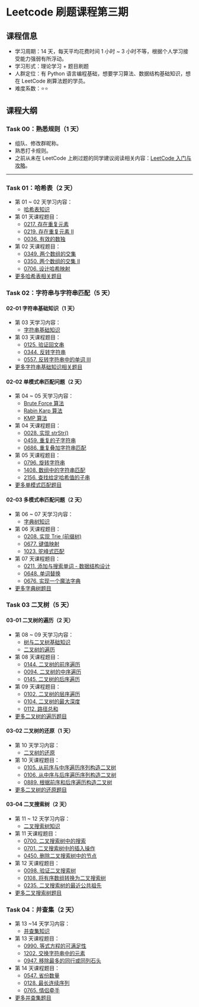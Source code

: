 # Leetcode 刷题课程第三期

## 课程信息

- 学习周期：14 天，每天平均花费时间 1 小时 ~ 3 小时不等，根据个人学习接受能力强弱有所浮动。
- 学习形式：理论学习 + 题目刷题
- 人群定位：有 Python 语言编程基础，想要学习算法、数据结构基础知识，想在 LeetCode 刷算法题的学员。
- 难度系数：⭐⭐

## 课程大纲

### Task 00：熟悉规则（1 天）

- 组队、修改群昵称。
- 熟悉打卡规则。
- 之前从未在 LeetCode 上刷过题的同学建议阅读相关内容：[LeetCode 入门与攻略](https://github.com/itcharge/LeetCode-Py/blob/main/Contents/00.Introduction/03.LeetCode-Guide.md)。

---

### Task 01：哈希表（2 天）

- 第 01 ~ 02 天学习内容：
  - [哈希表知识](https://github.com/itcharge/LeetCode-Py/blob/main/Contents/05.Hash-Table/01.Hash-Table.md)
- 第 01 天课程题目：
  - [0217. 存在重复元素](https://leetcode.cn/problems/contains-duplicate/)
  - [0219. 存在重复元素 II](https://leetcode.cn/problems/contains-duplicate-ii/)
  - [0036. 有效的数独](https://leetcode.cn/problems/valid-sudoku/)
- 第 02 天课程题目：
  - [0349. 两个数组的交集](https://leetcode.cn/problems/intersection-of-two-arrays/)
  - [0350. 两个数组的交集 II](https://leetcode.cn/problems/intersection-of-two-arrays-ii/)
  - [0706. 设计哈希映射](https://leetcode.cn/problems/design-hashmap/)
- [更多哈希表相关题目](https://github.com/itcharge/LeetCode-Py/blob/main/Contents/05.Hash-Table/02.Hash-Table-List.md)

### Task 02：字符串与字符串匹配（5 天）

#### 02-01 字符串基础知识（1 天）

- 第 03 天学习内容：
  - [字符串基础知识](https://github.com/itcharge/LeetCode-Py/blob/main/Contents/06.String/01.String-Basic/01.String-Basic.md)
- 第 03 天课程题目：
  - [0125. 验证回文串](https://leetcode.cn/problems/valid-palindrome/)
  - [0344. 反转字符串](https://leetcode.cn/problems/reverse-string/)
  - [0557. 反转字符串中的单词 III](https://leetcode.cn/problems/reverse-words-in-a-string-iii/)
- [更多字符串基础知识相关题目](https://github.com/itcharge/LeetCode-Py/blob/main/Contents/06.String/01.String-Basic/02.String-Basic-List.md)

#### 02-02 单模式串匹配问题（2 天）

- 第 04 ~ 05 天学习内容：
  - [Brute Force 算法](https://github.com/itcharge/LeetCode-Py/blob/main/Contents/06.String/02.String-Single-Pattern-Matching/01.String-Brute-Force.md)
  - [Rabin Karp 算法](https://github.com/itcharge/LeetCode-Py/blob/main/Contents/06.String/02.String-Single-Pattern-Matching/02.String-Rabin-Karp.md)
  - [KMP 算法](https://github.com/itcharge/LeetCode-Py/blob/main/Contents/06.String/02.String-Single-Pattern-Matching/03.String-KMP.md)
- 第 04 天课程题目：
  - [0028. 实现 strStr()](https://leetcode.cn/problems/implement-strstr/)
  - [0459. 重复的子字符串](https://leetcode.cn/problems/repeated-substring-pattern/)
  - [0686. 重复叠加字符串匹配](https://leetcode.cn/problems/repeated-string-match/)
- 第 05 天课程题目：
  - [0796. 旋转字符串](https://leetcode.cn/problems/rotate-string/)
  - [1408. 数组中的字符串匹配](https://leetcode.cn/problems/string-matching-in-an-array/)
  - [2156. 查找给定哈希值的子串](https://leetcode.cn/problems/find-substring-with-given-hash-value/)
- [更多单模式匹配题目](https://github.com/itcharge/LeetCode-Py/blob/main/Contents/06.String/02.String-Single-Pattern-Matching/07.String-Single-Pattern-Matching-List.md)

#### 02-03 多模式串匹配问题（2 天）

- 第 06 ~ 07 天学习内容：
  - [字典树知识](https://github.com/itcharge/LeetCode-Py/blob/main/Contents/06.String/03.String-Multi-Pattern-Matching/01.Trie.md)
- 第 06 天课程题目：
  - [0208. 实现 Trie (前缀树)](https://leetcode.cn/problems/implement-trie-prefix-tree/)
  - [0677. 键值映射](https://leetcode.cn/problems/map-sum-pairs/)
  - [1023. 驼峰式匹配](https://leetcode.cn/problems/camelcase-matching/)
- 第 07 天课程题目：
  - [0211. 添加与搜索单词 - 数据结构设计](https://leetcode.cn/problems/design-add-and-search-words-data-structure/)
  - [0648. 单词替换](https://leetcode.cn/problems/replace-words/)
  - [0676. 实现一个魔法字典](https://leetcode.cn/problems/implement-magic-dictionary/)
- [更多字典树题目](https://github.com/itcharge/LeetCode-Py/blob/main/Contents/06.String/03.String-Multi-Pattern-Matching/02.Trie-List.md)

### Task 03 二叉树（5 天）

#### 03-01 二叉树的遍历（2 天）

- 第 08 ~ 09 天学习内容：
  - [树与二叉树基础知识](https://github.com/itcharge/LeetCode-Py/blob/main/Contents/07.Tree/01.Binary-Tree/01.Binary-Tree-Basic.md)
  - [二叉树的遍历](https://github.com/itcharge/LeetCode-Py/blob/main/Contents/07.Tree/01.Binary-Tree/02.Binary-Tree-Traverse.md)
- 第 08 天课程题目：
  - [0144. 二叉树的前序遍历](https://leetcode.cn/problems/binary-tree-preorder-traversal/)
  - [0094. 二叉树的中序遍历](https://leetcode.cn/problems/binary-tree-inorder-traversal/)
  - [0145. 二叉树的后序遍历](https://leetcode.cn/problems/binary-tree-postorder-traversal/)
- 第 09 天课程题目：
  - [0102. 二叉树的层序遍历](https://leetcode.cn/problems/binary-tree-level-order-traversal/)
  - [0104. 二叉树的最大深度](https://leetcode.cn/problems/maximum-depth-of-binary-tree/)
  - [0112. 路径总和](https://leetcode.cn/problems/path-sum/)
- [更多二叉树的遍历题目](https://github.com/itcharge/LeetCode-Py/blob/main/Contents/07.Tree/01.Binary-Tree/03.Binary-Tree-Traverse-List.md)

#### 03-02 二叉树的还原（1 天）

- 第 10 天学习内容：
  - [二叉树的还原](https://github.com/itcharge/LeetCode-Py/blob/main/Contents/07.Tree/01.Binary-Tree/04.Binary-Tree-Reduction.md)
- 第 10 天课程题目：
  - [0105. 从前序与中序遍历序列构造二叉树](https://leetcode.cn/problems/construct-binary-tree-from-preorder-and-inorder-traversal/)
  - [0106. 从中序与后序遍历序列构造二叉树](https://leetcode.cn/problems/construct-binary-tree-from-inorder-and-postorder-traversal/)
  - [0889. 根据前序和后序遍历构造二叉树](https://leetcode.cn/problems/construct-binary-tree-from-preorder-and-postorder-traversal/)
- [更多二叉树的还原题目](https://github.com/itcharge/LeetCode-Py/blob/main/Contents/07.Tree/01.Binary-Tree/05.Binary-Tree-Reduction-List.md)

#### 03-04 二叉搜索树（2 天）

- 第 11 ~ 12 天学习内容：
  - [二叉搜索树知识](https://github.com/itcharge/LeetCode-Py/blob/main/Contents/07.Tree/02.Binary-Search-Tree/01.Binary-Search-Tree.md) 
- 第 11 天课程题目：
  - [0700. 二叉搜索树中的搜索](https://leetcode.cn/problems/search-in-a-binary-search-tree/)
  - [0701. 二叉搜索树中的插入操作](https://leetcode.cn/problems/insert-into-a-binary-search-tree/)
  - [0450. 删除二叉搜索树中的节点](https://leetcode.cn/problems/delete-node-in-a-bst/)
- 第 12 天课程题目：
  - [0098. 验证二叉搜索树](https://leetcode.cn/problems/validate-binary-search-tree/)
  - [0108. 将有序数组转换为二叉搜索树](https://leetcode.cn/problems/convert-sorted-array-to-binary-search-tree/)
  - [0235. 二叉搜索树的最近公共祖先](https://leetcode.cn/problems/lowest-common-ancestor-of-a-binary-search-tree/)
- [更多二叉搜索树题目](https://github.com/itcharge/LeetCode-Py/blob/main/Contents/07.Tree/02.Binary-Search-Tree/02.Binary-Search-Tree-List.md)

### Task 04：并查集（2 天）

- 第 13 ~14 天学习内容：
  - [并查集知识](https://github.com/itcharge/LeetCode-Py/blob/main/Contents/07.Tree/05.Union-Find/01.Union-Find.md)
- 第 13 天课程题目：
  - [0990. 等式方程的可满足性](https://leetcode.cn/problems/satisfiability-of-equality-equations/)
  - [1202. 交换字符串中的元素](https://leetcode.cn/problems/smallest-string-with-swaps/)
  - [0947. 移除最多的同行或同列石头](https://leetcode.cn/problems/most-stones-removed-with-same-row-or-column/)
- 第 14 天课程题目：
  - [0547. 省份数量](https://leetcode.cn/problems/number-of-provinces/)
  - [0128. 最长连续序列](https://leetcode.cn/problems/longest-consecutive-sequence/)
  - [0765. 情侣牵手](https://leetcode.cn/problems/couples-holding-hands/)
- [更多并查集题目](https://github.com/itcharge/LeetCode-Py/blob/main/Contents/07.Tree/05.Union-Find/02.Union-Find-List.md)